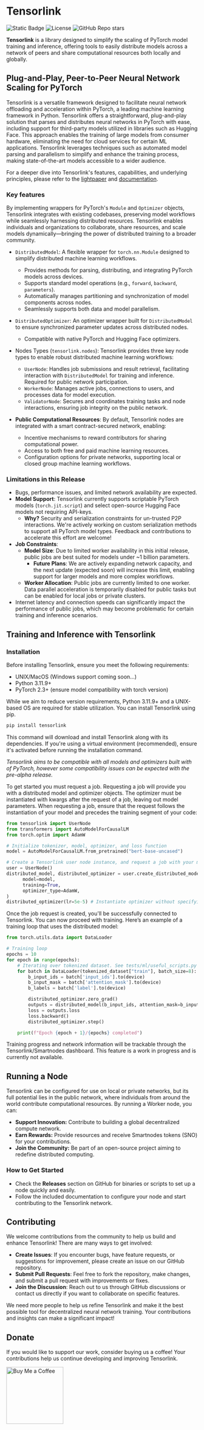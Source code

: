 # Tensorlink
![Static Badge](https://img.shields.io/badge/v0.1.0-Tensorlink-pink?logo=) ![License](https://img.shields.io/badge/License-MIT-blue.svg) ![GitHub Repo stars](https://img.shields.io/github/stars/smartnodes-lab/tensorlink?style=social) 
<!-- ![GitHub all releases](https://img.shields.io/github/downloads/smartnodes-lab/tensorlink/total) -->

**Tensorlink** is a library designed to simplify the scaling of PyTorch model training and inference, offering tools 
to easily distribute models across a network of peers and share computational resources both locally and globally.

## Plug-and-Play, Peer-to-Peer Neural Network Scaling for PyTorch

Tensorlink is a versatile framework designed to facilitate neural network offloading and acceleration within PyTorch, a 
leading machine learning framework in Python. Tensorlink offers a straightforward, plug-and-play solution that parses 
and distributes neural networks in PyTorch with ease, including support for third-party models utilized in libraries 
such as Hugging Face. This approach enables the training of large models from consumer hardware, eliminating the need 
for cloud services for certain ML applications. Tensorlink leverages techniques such as automated model parsing and 
parallelism to simplify and enhance the training process, making state-of-the-art models accessible to a wider audience.

For a deeper dive into Tensorlink's features, capabilities, and underlying principles, please refer to the 
[lightpaper](docs/Lightpaper.md) and [documentation](https://smartnodes.ca/docs).

### Key features
By implementing wrappers for PyTorch's `Module` and `Optimizer` objects, Tensorlink integrates with existing codebases, 
preserving model workflows while seamlessly harnessing distributed resources. Tensorlink enables individuals and 
organizations to collaborate, share resources, and scale models dynamically—bringing the power of distributed training 
to a broader community.

- `DistributedModel`: A flexible wrapper for `torch.nn.Module` designed to simplify distributed machine learning workflows.
    - Provides methods for parsing, distributing, and integrating PyTorch models across devices.
    - Supports standard model operations (e.g., `forward`, `backward`, `parameters`).
    - Automatically manages partitioning and synchronization of model components across nodes.
    - Seamlessly supports both data and model parallelism.

- `DistributedOptimizer`: An optimizer wrapper built for `DistributedModel` to ensure synchronized parameter updates across distributed nodes.
   - Compatible with native PyTorch and Hugging Face optimizers.

- Nodes Types (`tensorlink.nodes`): Tensorlink provides three key node types to enable robust distributed machine learning workflows:
   - `UserNode`: Handles job submissions and result retrieval, facilitating interaction with `DistributedModel` for training and inference. Required for public network participation.
   - `WorkerNode`: Manages active jobs, connections to users, and processes data for model execution.
   - `ValidatorNode`: Secures and coordinates training tasks and node interactions, ensuring job integrity on the public network.
   
- **Public Computational Resources**: By default, Tensorlink nodes are integrated with a smart contract-secured network, enabling:
   - Incentive mechanisms to reward contributors for sharing computational power.
   - Access to both free and paid machine learning resources.
   - Configuration options for private networks, supporting local or closed group machine learning workflows.

### Limitations in this Release

- Bugs, performance issues, and limited network availability are expected.
- **Model Support**: Tensorlink currently supports scriptable PyTorch models (`torch.jit.script`) and select open-source 
Hugging Face models not requiring API-keys.
   - **Why?** Security and serialization constraints for un-trusted P2P interactions. We're actively working on custom serialization methods to support all PyTorch model types. Feedback and contributions to accelerate this effort are welcome!
- **Job Constraints**: 
    - **Model Size**: Due to limited worker availability in this initial release, public jobs are best suited for models under ~1 billion parameters.
        - **Future Plans**: We are actively expanding network capacity, and the next update (expected soon) will increase this limit, enabling support for larger models and more complex workflows.
    - **Worker Allocation**: Public jobs are currently limited to one worker. Data parallel acceleration is temporarily disabled for public tasks but can be enabled for local jobs or private clusters.
- Internet latency and connection speeds can significantly impact the performance of public jobs, which may become problematic for certain training and inference scenarios.


## Training and Inference with Tensorlink

### Installation

Before installing Tensorlink, ensure you meet the following requirements:

- UNIX/MacOS (Windows support coming soon...)
- Python 3.11.9+
- PyTorch 2.3+ (ensure model compatibility with torch version)

While we aim to reduce version requirements, Python 3.11.9+ and a UNIX-based OS are required for stable utilization. 
You can install Tensorlink using pip.

```bash
pip install tensorlink
```

This command will download and install Tensorlink along with its dependencies. If you're using a virtual environment 
(recommended), ensure it's activated before running the installation command.

*Tensorlink aims to be compatible with all models and optimizers built with of PyTorch, however some compatibility 
issues can be expected with the pre-alpha release.* 

To get started you must request a job. Requesting a job will 
provide you with a distributed model and optimizer objects. The optimizer must be instantiated with kwargs after the 
request of a job, leaving out model parameters. When requesting a job, ensure that the request follows the 
instantiation of your model and precedes the training segment of your code:

```python
from tensorlink import UserNode
from transformers import AutoModelForCausalLM
from torch.optim import AdamW

# Initialize tokenizer, model, optimizer, and loss function
model = AutoModelForCausalLM.from_pretrained("bert-base-uncased")

# Create a Tensorlink user node instance, and request a job with your model
user = UserNode()
distributed_model, distributed_optimizer = user.create_distributed_model(
      model=model,
      training=True,
      optimizer_type=AdamW,
)
distributed_optimizer(lr=5e-5) # Instantiate optimizer without specifying parameters
```

Once the job request is created, you'll be successfully connected to Tensorlink. You can now proceed with training. 
Here’s an example of a training loop that uses the distributed model:

```python
from torch.utils.data import DataLoader

# Training loop
epochs = 10
for epoch in range(epochs):
    # Iterating over tokenized dataset. See tests/ml/useful_scripts.py
    for batch in DataLoader(tokenized_dataset["train"], batch_size=8):
        b_input_ids = batch['input_ids'].to(device)
        b_input_mask = batch['attention_mask'].to(device)
        b_labels = batch['label'].to(device)

        distributed_optimizer.zero_grad()
        outputs = distributed_model(b_input_ids, attention_mask=b_input_mask, labels=b_labels)
        loss = outputs.loss
        loss.backward()
        distributed_optimizer.step()

    print(f"Epoch {epoch + 1}/{epochs} completed")
```

Training progress and network information will be trackable through the Tensorlink/Smartnodes dashboard. 
This feature is a work in progress and is currently not available.

## Running a Node

Tensorlink can be configured for use on local or private networks, but its full potential lies in the public network, 
where individuals from around the world contribute computational resources. By running a Worker node, you can:

- **Support Innovation:** Contribute to building a global decentralized compute network.
- **Earn Rewards:** Provide resources and receive Smartnodes tokens (SNO) for your contributions.
- **Join the Community:** Be part of an open-source project aiming to redefine distributed computing.


### How to Get Started
- Check the **Releases** section on GitHub for binaries or scripts to set up a node quickly and easily.
- Follow the included documentation to configure your node and start contributing to the Tensorlink network.

## Contributing

We welcome contributions from the community to help us build and enhance Tensorlink! There are many ways to get involved:

- **Create Issues**: If you encounter bugs, have feature requests, or suggestions for improvement, please create an issue on our GitHub repository.
- **Submit Pull Requests**: Feel free to fork the repository, make changes, and submit a pull request with improvements or fixes.
- **Join the Discussion**: Reach out to us through GitHub discussions or contact us directly if you want to collaborate on specific features.

We need more people to help us refine Tensorlink and make it the best possible tool for decentralized neural network training. Your contributions and insights can make a significant impact!

## Donate

If you would like to support our work, consider buying us a coffee! Your contributions help us continue developing and improving Tensorlink.

<a href="https://www.buymeacoffee.com/smartnodes" target="_blank">
    <img src="https://cdn.buymeacoffee.com/buttons/v2/default-yellow.png" alt="Buy Me a Coffee" style="width: 150px; height: auto;">
</a>
